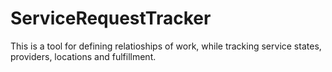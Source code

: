 # ServiceRequestTracker

This is a tool for defining relatioships of work, while tracking service states, providers, locations and fulfillment.
